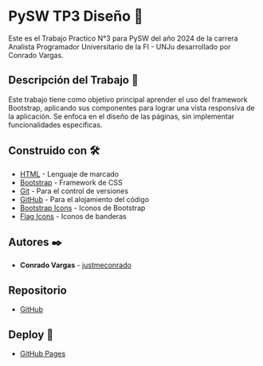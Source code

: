 # PySW TP3 Diseño 🎨

Este es el Trabajo Practico N°3 para PySW del año 2024 de la carrera Analista Programador Universitario de la FI - UNJu desarrollado por Conrado Vargas.

## Descripción del Trabajo 📄

Este trabajo tiene como objetivo principal aprender el uso del framework Bootstrap, aplicando sus componentes para lograr una vista responsiva de la aplicación. Se enfoca en el diseño de las páginas, sin implementar funcionalidades específicas.

## Construido con 🛠️

- [HTML](https://developer.mozilla.org/es/docs/Web/HTML) - Lenguaje de marcado
- [Bootstrap](https://getbootstrap.com/) - Framework de CSS
- [Git](https://git-scm.com/) - Para el control de versiones
- [GitHub](https://github.com) - Para el alojamiento del código
- [Bootstrap Icons](https://icons.getbootstrap.com/) - Iconos de Bootstrap
- [Flag Icons](https://flagicons.lipis.dev/) - Iconos de banderas

## Autores ✒️

- **Conrado Vargas** -  [justmeconrado](https://github.com/justmeconrado)

## Repositorio

- [GitHub](https://github.com/justmeconrado/PySW-TP3-Disenio-24)

## Deploy 🚀

- [GitHub Pages](https://justmeconrado.github.io/PySW-TP3-Disenio-24/index.html)
